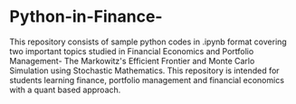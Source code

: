 # Python-in-Finance-
This repository consists of sample python codes in .ipynb format covering two important topics studied in Financial Economics and Portfolio Management- The Markowitz's Efficient Frontier and Monte Carlo Simulation using Stochastic Mathematics. This repository is intended for students learning finance, portfolio management and financial economics with a quant based approach. 

